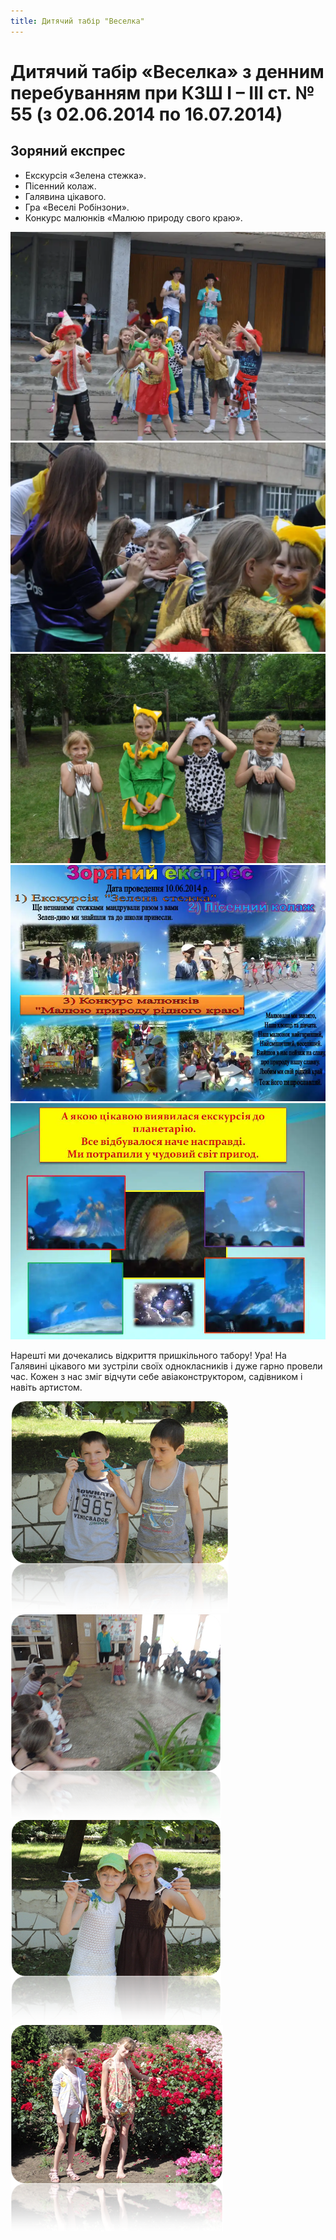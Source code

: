 ```yaml
---
title: Дитячий табір "Веселка"
---
```


# Дитячий табір «Веселка» з денним перебуванням при КЗШ І – ІІІ ст. № 55 (з 02.06.2014 по 16.07.2014)

## Зоряний експрес

- Екскурсія «Зелена стежка».
- Пісенний колаж.
- Галявина цікавого.
- Гра «Веселі Робінзони».
- Конкурс малюнків «Малюю природу свого краю».

<slideshow id="_/72157646841579054" />

<slideshow id="_/72157649163151481" />

<gallery>
<img src="1.webp" alt="">
<img src="2.webp" alt="">
<img src="3.webp" alt="">
<img src="4.webp" alt="">
<img src="5.webp" alt="">
</gallery>

Нарешті ми дочекались відкриття пришкільного табору! Ура! На Галявині цікавого ми зустріли своїх однокласників і дуже гарно провели час. Кожен з нас зміг відчути себе авіаконструктором, садівником і навіть артистом.

<gallery>
<img src="6.png" alt="">
<img src="7.png" alt="">
<img src="8.png" alt="">
<img src="9.png" alt="">
</gallery>
